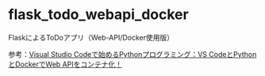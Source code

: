 # flask_todo_webapi_docker
FlaskによるToDoアプリ（Web-API/Docker使用版）

参考：[Visual Studio Codeで始めるPythonプログラミング：VS CodeとPythonとDockerでWeb APIをコンテナ化！](https://www.atmarkit.co.jp/ait/articles/1809/06/news030.html)
